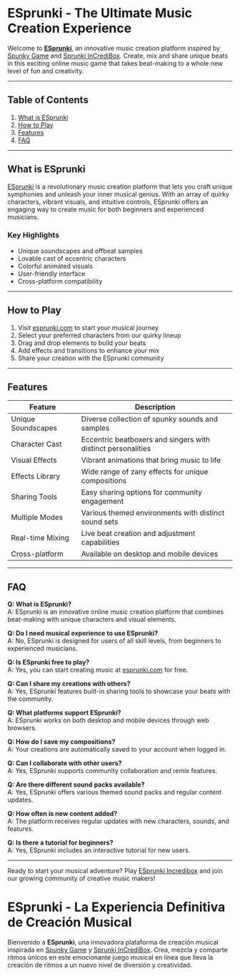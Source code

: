 # ESprunki - The Ultimate Music Creation Experience

Welcome to [**ESprunki**](https://esprunki.com), an innovative music creation platform inspired by [Spunky Game](https://spunky.games) and [Sprunki InCrediBox](https://sprunkiy.com). Create, mix and share unique beats in this exciting online music game that takes beat-making to a whole new level of fun and creativity.

---

## Table of Contents
1. [What is ESprunki](#what-is-esprunki)
2. [How to Play](#how-to-play)  
3. [Features](#features)
4. [FAQ](#faq)

---

## What is ESprunki

[ESprunki](https://esprunki.com/esprunki-game) is a revolutionary music creation platform that lets you craft unique symphonies and unleash your inner musical genius. With an array of quirky characters, vibrant visuals, and intuitive controls, ESprunki offers an engaging way to create music for both beginners and experienced musicians.

### Key Highlights
- Unique soundscapes and offbeat samples
- Lovable cast of eccentric characters
- Colorful animated visuals
- User-friendly interface
- Cross-platform compatibility

---

## How to Play

1. Visit [esprunki.com](https://esprunki.com/) to start your musical journey
2. Select your preferred characters from our quirky lineup
3. Drag and drop elements to build your beats
4. Add effects and transitions to enhance your mix
5. Share your creation with the ESprunki community

---

## Features

| Feature | Description |
|---------|-------------|
| Unique Soundscapes | Diverse collection of spunky sounds and samples |
| Character Cast | Eccentric beatboxers and singers with distinct personalities |
| Visual Effects | Vibrant animations that bring music to life |
| Effects Library | Wide range of zany effects for unique compositions |
| Sharing Tools | Easy sharing options for community engagement |
| Multiple Modes | Various themed environments with distinct sound sets |
| Real-time Mixing | Live beat creation and adjustment capabilities |
| Cross-platform | Available on desktop and mobile devices |

---

## FAQ

**Q: What is ESprunki?**  
A: ESprunki is an innovative online music creation platform that combines beat-making with unique characters and visual elements.

**Q: Do I need musical experience to use ESprunki?**  
A: No, ESprunki is designed for users of all skill levels, from beginners to experienced musicians.

**Q: Is ESprunki free to play?**  
A: Yes, you can start creating music at [esprunki.com](https://esprunki.com/) for free.

**Q: Can I share my creations with others?**  
A: Yes, ESprunki features built-in sharing tools to showcase your beats with the community.

**Q: What platforms support ESprunki?**  
A: ESprunki works on both desktop and mobile devices through web browsers.

**Q: How do I save my compositions?**  
A: Your creations are automatically saved to your account when logged in.

**Q: Can I collaborate with other users?**  
A: Yes, ESprunki supports community collaboration and remix features.

**Q: Are there different sound packs available?**  
A: Yes, ESprunki offers various themed sound packs and regular content updates.

**Q: How often is new content added?**  
A: The platform receives regular updates with new characters, sounds, and features.

**Q: Is there a tutorial for beginners?**  
A: Yes, ESprunki includes an interactive tutorial for new users.

---

Ready to start your musical adventure? Play [ESprunki Incredibox](https://esprunki.com/esprunki-incredibox) and join our growing community of creative music makers!

# ESprunki - La Experiencia Definitiva de Creación Musical

Bienvenido a **ESprunki**, una innovadora plataforma de creación musical inspirada en [Spunky Game](https://spunky.games) y [Sprunki InCrediBox](https://sprunkiy.com). Crea, mezcla y comparte ritmos únicos en este emocionante juego musical en línea que lleva la creación de ritmos a un nuevo nivel de diversión y creatividad.


